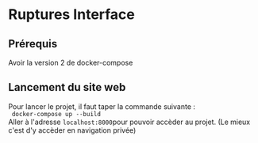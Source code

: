 # Ruptures Interface

## Prérequis
Avoir la version 2 de docker-compose

## Lancement du site web
Pour lancer le projet, il faut taper la commande suivante :   
``` docker-compose up --build```  
Aller à l'adresse ```localhost:8000```pour pouvoir accèder au projet. (Le mieux c'est d'y accèder en navigation privée)